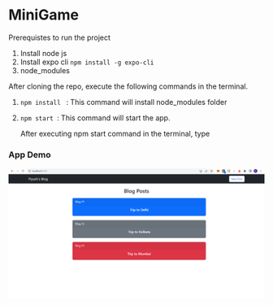 # MiniGame 

Prerequistes to run the project 

1. Install node js
2. Install expo cli 
    `npm install -g expo-cli`
3. node_modules

After cloning the repo, execute the following commands in the terminal.

1. `npm install ` : This command will install node_modules folder 
2. `npm start `: This command will start the app.
   
   After executing npm start command in the terminal, type 

### App Demo

![Alt text](https://github.com/PiyushSharma99/BlogPostWebApp/blob/main/images/1-HomePage.png)


